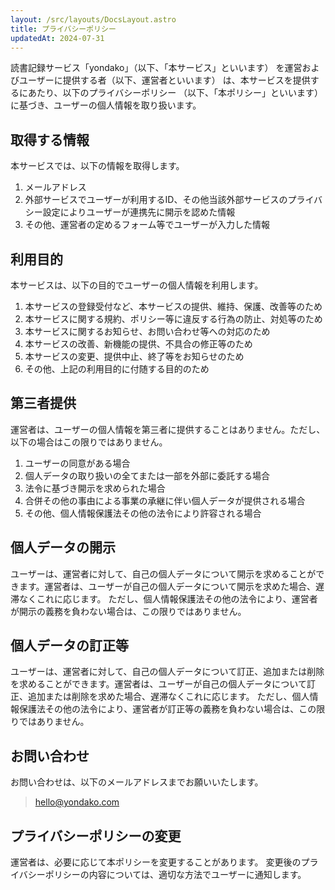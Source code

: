 ```yaml
---
layout: /src/layouts/DocsLayout.astro
title: プライバシーポリシー
updatedAt: 2024-07-31
---
```


読書記録サービス「yondako」（以下、「本サービス」といいます）
を運営およびユーザーに提供する者（以下、運営者といいます）
は、本サービスを提供するにあたり、以下のプライバシーポリシー
（以下、「本ポリシー」といいます）に基づき、ユーザーの個人情報を取り扱います。

## 取得する情報

本サービスでは、以下の情報を取得します。

1. メールアドレス
1. 外部サービスでユーザーが利用するID、その他当該外部サービスのプライバシー設定によりユーザーが連携先に開示を認めた情報
1. その他、運営者の定めるフォーム等でユーザーが入力した情報

## 利用目的

本サービスは、以下の目的でユーザーの個人情報を利用します。

1. 本サービスの登録受付など、本サービスの提供、維持、保護、改善等のため
1. 本サービスに関する規約、ポリシー等に違反する行為の防止、対処等のため
1. 本サービスに関するお知らせ、お問い合わせ等への対応のため
1. 本サービスの改善、新機能の提供、不具合の修正等のため
1. 本サービスの変更、提供中止、終了等をお知らせのため
1. その他、上記の利用目的に付随する目的のため

## 第三者提供

運営者は、ユーザーの個人情報を第三者に提供することはありません。ただし、以下の場合はこの限りではありません。

1. ユーザーの同意がある場合
1. 個人データの取り扱いの全てまたは一部を外部に委託する場合
1. 法令に基づき開示を求められた場合
1. 合併その他の事由による事業の承継に伴い個人データが提供される場合
1. その他、個人情報保護法その他の法令により許容される場合

## 個人データの開示

ユーザーは、運営者に対して、自己の個人データについて開示を求めることができます。運営者は、ユーザーが自己の個人データについて開示を求めた場合、遅滞なくこれに応じます。
ただし、個人情報保護法その他の法令により、運営者が開示の義務を負わない場合は、この限りではありません。

## 個人データの訂正等

ユーザーは、運営者に対して、自己の個人データについて訂正、追加または削除を求めることができます。運営者は、ユーザーが自己の個人データについて訂正、追加または削除を求めた場合、遅滞なくこれに応じます。
ただし、個人情報保護法その他の法令により、運営者が訂正等の義務を負わない場合は、この限りではありません。

## お問い合わせ

お問い合わせは、以下のメールアドレスまでお願いいたします。

> hello@yondako.com

## プライバシーポリシーの変更

運営者は、必要に応じて本ポリシーを変更することがあります。
変更後のプライバシーポリシーの内容については、適切な方法でユーザーに通知します。
